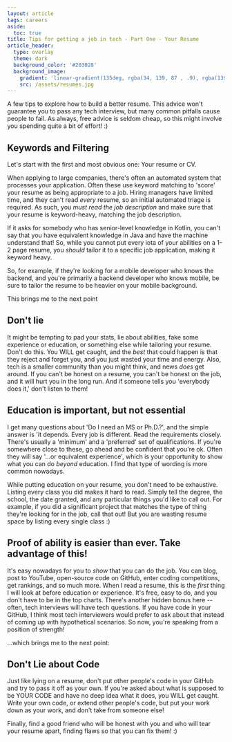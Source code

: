 ```yaml
---
layout: article
tags: careers
aside:
  toc: true
title: Tips for getting a job in tech - Part One - Your Resume
article_header:
  type: overlay
  theme: dark
  background_color: '#203028'
  background_image:
    gradient: 'linear-gradient(135deg, rgba(34, 139, 87 , .9), rgba(139, 34, 139, .9))'
    src: /assets/resumes.jpg
---
```


A few tips to explore how to build a better resume. This advice won't guarantee you to pass any tech interview, but many common pitfalls cause people to fail. As always, free advice is seldom cheap, so this might involve you spending quite a bit of effort! :)



## Keywords and Filtering
Let's start with the first and most obvious one: Your resume or CV.

When applying to large companies, there's often an automated system that processes your application. Often these use keyword matching to 'score' your resume as being appropriate to a job. Hiring managers have limited time, and they can't read *every* resume, so an initial automated triage is required. As such, you *must read the job description* and make sure that your resume is keyword-heavy, matching the job description.

If it asks for somebody who has senior-level knowledge in Kotlin, you can't say that you have equivalent knowledge in Java and have the machine understand that! So, while you cannot put every iota of your abilities on a 1-2 page resume, you *should* tailor it to a specific job application, making it keyword heavy. 

So, for example, if they're looking for a mobile developer who knows the backend, and you're primarily a backend developer who knows mobile, be sure to tailor the resume to be heavier on your mobile background.

This brings me to the next point

## Don't lie
It might be tempting to pad your stats, lie about abilities, fake some experience or education, or something else while tailoring your resume. Don't do this. You WILL get caught, and the *best* that could happen is that they reject and forget you, and you just wasted your time and energy. Also, tech is a smaller community than you might think, and news *does* get around. If you can't be honest on a resume, you can't be honest on the job, and it will hurt you in the long run. And if someone tells you 'everybody does it,' don't listen to them! 

## Education is important, but not essential
I get many questions about 'Do I need an MS or Ph.D.?', and the simple answer is 'it depends. Every job is different. Read the requirements closely. There's usually a 'minimum' and a 'preferred' set of qualifications. If you're somewhere close to these, go ahead and be confident that you're ok. Often they will say '...or equivalent experience', which is your opportunity to show what you can do *beyond* education. I find that type of wording is more common nowadays. 

While putting education on your resume, you don't need to be exhaustive. Listing every class you did makes it hard to read. Simply tell the degree, the school, the date granted, and any particular things you'd like to call out. For example, if you did a significant project that matches the type of thing they're looking for in the job, call that out! But you are wasting resume space by listing every single class :)

## Proof of ability is easier than ever. Take advantage of this!
It's easy nowadays for you to *show* that you can do the job. You can blog, post to YouTube, open-source code on GitHub, enter coding competitions, get rankings, and so much more. When I read a resume, this is the *first* thing I will look at before education or experience. It's free, easy to do, and you don't have to be in the top charts. There's another hidden bonus here -- often, tech interviews will have tech questions. If you have code in your GitHub, I think most tech interviewers would prefer to ask about that instead of coming up with hypothetical scenarios. So now, you're speaking from a position of strength!

...which brings me to the next point:


## Don't Lie about Code
Just like lying on a resume, don't put other people's code in your GitHub and try to pass it off as your own. If you're asked about what is supposed to be YOUR CODE and have no deep idea what it does, you WILL get caught. Write your own code, or extend other people's code, but put your work down as your work, and don't take from someone else!

Finally, find a good friend who will be honest with you and who will tear your resume apart, finding flaws so that you can fix them! :)

